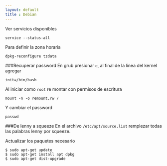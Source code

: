 ```yaml
---
layout: default
title : Debian
---
```

Ver servicios disponibles

    service --status-all

Para definir la zona horaria

    dpkg-reconfigure tzdata

###Recuperar password
En grub presionar `e`, al final de la linea del kernel agregar

    init=/bin/bash

Al iniciar como `root` re montar con permisos de escritura

    mount -n -o remount,rw /

Y cambiar el password

    passwd

###De lenny a squeeze
En el archivo `/etc/apt/source.list` remplezar todas las palabras lenny por squeeze.

Actualizar los paquetes necesario

	$ sudo apt-get update
	$ sudo apt-get install apt dpkg
	$ sudo apt-get dist-upgrade

